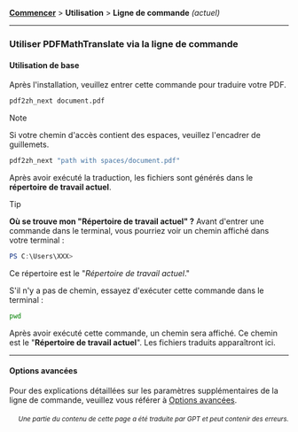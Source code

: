[**Commencer**](./getting-started.md) > **Utilisation** > **Ligne de commande** _(actuel)_

---

### Utiliser PDFMathTranslate via la ligne de commande

#### Utilisation de base

Après l'installation, veuillez entrer cette commande pour traduire votre PDF.

```bash
pdf2zh_next document.pdf
```

> [!NOTE]
> 
> Si votre chemin d'accès contient des espaces, veuillez l'encadrer de guillemets.
> 
> ```bash
> pdf2zh_next "path with spaces/document.pdf"
> ```

Après avoir exécuté la traduction, les fichiers sont générés dans le **répertoire de travail actuel**.

> [!TIP]
> **Où se trouve mon "Répertoire de travail actuel" ?**
> Avant d'entrer une commande dans le terminal, vous pourriez voir un chemin affiché dans votre terminal :
> 
> ```powershell
> PS C:\Users\XXX>
> ```
> 
> Ce répertoire est le "*Répertoire de travail actuel*."
> 
> S'il n'y a pas de chemin, essayez d'exécuter cette commande dans le terminal :
> 
> ```bash
> pwd
> ```
> 
> Après avoir exécuté cette commande, un chemin sera affiché. Ce chemin est le "**Répertoire de travail actuel**". Les fichiers traduits apparaîtront ici.

---

#### Options avancées

Pour des explications détaillées sur les paramètres supplémentaires de la ligne de commande, veuillez vous référer à [Options avancées](./../advanced/advanced.md).

<div align="right"> 
<h6><small>Une partie du contenu de cette page a été traduite par GPT et peut contenir des erreurs.</small></h6>
